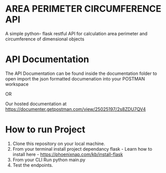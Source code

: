 # AREA PERIMETER CIRCUMFERENCE API
A simple python- flask restful API for calculation area perimeter and circumference of dimensional objects


# API Documentation 
The API Documentation can be found inside the documentation folder  to open import the json formatted documenation into your POSTMAN workspace

OR 

Our hosted documentation at https://documenter.getpostman.com/view/25025197/2s8ZDU7QV4

# How to run Project

1. Clone this repository on your local machine.
2. From your terminal install project dependancy flask -
      Learn how to install here - https://phoenixnap.com/kb/install-flask
3. From your CLI Run python main.py  
4. Test the endpoints.
